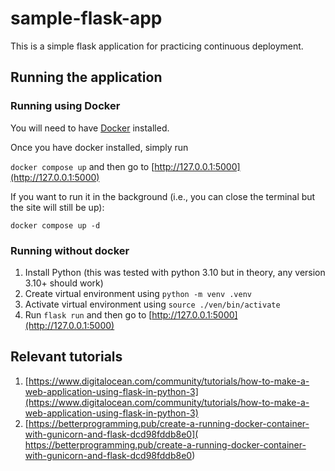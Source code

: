 # sample-flask-app

This is a simple flask application for practicing continuous deployment.

## Running the application

### Running using Docker

You will need to have [Docker](https://docs.docker.com/engine/install/) installed.

Once you have docker installed, simply run 

`docker compose up` and then go to [http://127.0.0.1:5000](http://127.0.0.1:5000)

If you want to run it in the background (i.e., you can close the terminal but the site will still be up):

`docker compose up -d`

### Running without docker

1. Install Python (this was tested with python 3.10 but in theory, any version 3.10+ should work)
2. Create virtual environment using `python -m venv .venv`
3. Activate virtual environment  using `source ./ven/bin/activate`
4. Run `flask run` and then go to [http://127.0.0.1:5000](http://127.0.0.1:5000)

## Relevant tutorials

1. [https://www.digitalocean.com/community/tutorials/how-to-make-a-web-application-using-flask-in-python-3](https://www.digitalocean.com/community/tutorials/how-to-make-a-web-application-using-flask-in-python-3)
2. [https://betterprogramming.pub/create-a-running-docker-container-with-gunicorn-and-flask-dcd98fddb8e0]( https://betterprogramming.pub/create-a-running-docker-container-with-gunicorn-and-flask-dcd98fddb8e0)
